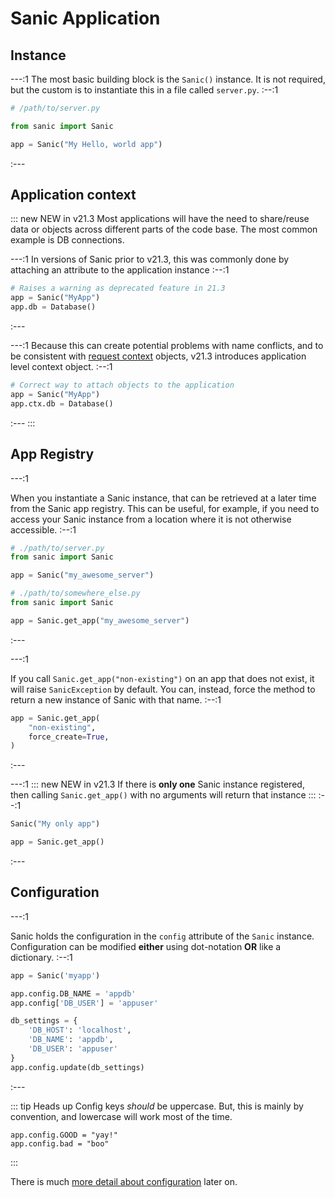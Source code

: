# Sanic Application

## Instance

---:1
The most basic building block is the `Sanic()` instance. It is not required, but the custom is to instantiate this in a file called `server.py`.
:--:1
```python
# /path/to/server.py

from sanic import Sanic

app = Sanic("My Hello, world app")
```
:---

## Application context
::: new NEW in v21.3
Most applications will have the need to share/reuse data or objects across different parts of the code base. The most common example is DB connections. 

---:1
In versions of Sanic prior to v21.3, this was commonly done by attaching an attribute to the application instance
:--:1
```python
# Raises a warning as deprecated feature in 21.3
app = Sanic("MyApp")
app.db = Database()
```
:---

---:1
Because this can create potential problems with name conflicts, and to be consistent with [request context](./request.md#context) objects, v21.3 introduces application level context object.
:--:1
```python
# Correct way to attach objects to the application
app = Sanic("MyApp")
app.ctx.db = Database()
```
:---
:::

## App Registry

---:1

When you instantiate a Sanic instance, that can be retrieved at a later time from the Sanic app registry. This can be useful, for example, if you need to access your Sanic instance from a location where it is not otherwise accessible.
:--:1
```python
# ./path/to/server.py
from sanic import Sanic

app = Sanic("my_awesome_server")

# ./path/to/somewhere_else.py
from sanic import Sanic

app = Sanic.get_app("my_awesome_server")
```
:---

---:1

If you call `Sanic.get_app("non-existing")` on an app that does not exist, it will raise `SanicException` by default. You can, instead, force the method to return a new instance of Sanic with that name.
:--:1
```python
app = Sanic.get_app(
    "non-existing",
    force_create=True,
)
```
:---

---:1
::: new NEW in v21.3
If there is **only one** Sanic instance registered, then calling `Sanic.get_app()` with no arguments will return that instance
:::
:--:1
```python
Sanic("My only app")

app = Sanic.get_app()
```
:---

## Configuration


---:1

Sanic holds the configuration in the `config` attribute of the `Sanic` instance. Configuration can be modified **either** using dot-notation **OR** like a dictionary.
:--:1
```python
app = Sanic('myapp')

app.config.DB_NAME = 'appdb'
app.config['DB_USER'] = 'appuser'

db_settings = {
    'DB_HOST': 'localhost',
    'DB_NAME': 'appdb',
    'DB_USER': 'appuser'
}
app.config.update(db_settings)
```
:---

::: tip Heads up
Config keys _should_ be uppercase. But, this is mainly by convention, and lowercase will work most of the time.
```
app.config.GOOD = "yay!"
app.config.bad = "boo"
```
:::

There is much [more detail about configuration](/guide/deployment/configuration.md) later on.

<!-- ## Methods

### Run
### Stop -->

